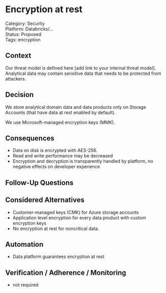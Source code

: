 # Encryption at rest

Category: Security  
Platform: Databricks/...  
Status: Proposed  
Tags: encryption  

## Context

Our threat model is defined here [add link to your internal threat model].
Analytical data may contain sensitive data that needs to be protected from attackers.

## Decision

We store analytical domain data and data products only on Storage Accounts (that have data at rest enabled by default).

We use Microsoft-managed encryption keys (MMK).

## Consequences

- Data on disk is encrypted with AES-256.
- Read and write performance may be decreased
- Encryption and decryption is transparently handled by platform, no negative effects on developer experience

## Follow-Up Questions


## Considered Alternatives

- Customer-managed keys (CMK) for Azure storage accounts
- Application level encryption for every data product with custom encryption keys
- No encryption at rest for noncritical data.

## Automation

- Data platform guarantees encryption at rest 

## Verification / Adherence / Monitoring

- not required

